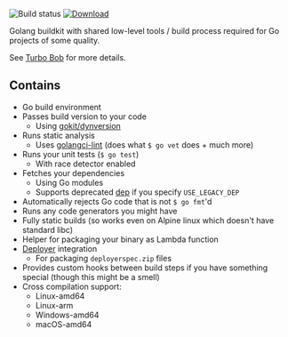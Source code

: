 ![Build status](https://github.com/function61/buildkit-golang/workflows/Build/badge.svg)
[![Download](https://img.shields.io/docker/pulls/fn61/buildkit-golang.svg?style=for-the-badge)](https://hub.docker.com/r/fn61/buildkit-golang/)

Golang buildkit with shared low-level tools / build process required for Go projects of some quality.

See [Turbo Bob](https://github.com/function61/turbobob) for more details.


Contains
--------

- Go build environment
- Passes build version to your code
	* Using [gokit/dynversion](https://pkg.go.dev/github.com/function61/gokit/dynversion?tab=doc)
- Runs static analysis
	* Uses [golangci-lint](https://github.com/golangci/golangci-lint)
	  (does what `$ go vet` does + much more)
- Runs your unit tests (`$ go test`)
	* With race detector enabled
- Fetches your dependencies
	* Using Go modules
	* Supports deprecated [dep](https://github.com/golang/dep) if you specify `USE_LEGACY_DEP`
- Automatically rejects Go code that is not `$ go fmt`'d
- Runs any code generators you might have
- Fully static builds (so works even on Alpine linux which doesn't have standard libc)
- Helper for packaging your binary as Lambda function
- [Deployer](https://github.com/function61/deployer) integration
	* For packaging `deployerspec.zip` files
- Provides custom hooks between build steps if you have something special (though this might be a smell)
- Cross compilation support:
	* Linux-amd64
	* Linux-arm
	* Windows-amd64
	* macOS-amd64
